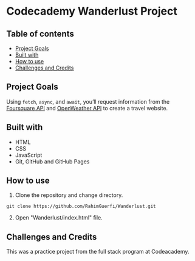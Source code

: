 # Codecademy Wanderlust Project

## Table of contents

- [Project Goals](#project-goals)
- [Built with](#built-with)
- [How to use](#how-to-use)
- [Challenges and Credits](#challenges-and-credits)

## Project Goals

Using `fetch`, `async`, and `await`, you’ll request information from the [Foursquare API](https://developer.foursquare.com/) and [OpenWeather API](https://openweathermap.org/api) to create a travel website.

## Built with

- HTML
- CSS
- JavaScript
- Git, GitHub and GitHub Pages

## How to use

1. Clone the repository and change directory.

```
git clone https://github.com/RahimGuerfi/Wanderlust.git
```

2. Open "Wanderlust/index.html" file.

## Challenges and Credits

This was a practice project from the full stack program at Codeacademy.
